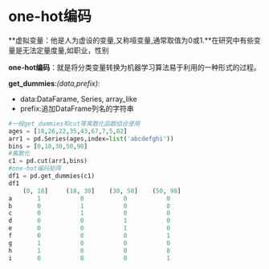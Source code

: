 # one-hot编码

**虚拟变量：他是人为虚设的变量,又称哑变量,通常取值为0或1.**在研究中有些变量是无法定量度量,如职业，性别

**one-hot编码**：就是将分类变量转换为机器学习算法易于利用的一种形式的过程。

**get_dummies**:*(data,prefix)*:

- data:DataFarame, Series, array_like
- prefix:追加DataFrame列名的字符串

```python
#一般get_dummies和cut等离散化函数结合使用
ages = [18,26,22,35,43,67,7,5,82]
arr1 = pd.Series(ages,index=list('abcdefghi'))
bins = [0,18,30,50,90]
#离散化
c1 = pd.cut(arr1,bins)
#one-hot编码矩阵
df1 = pd.get_dummies(c1)
df1
	(0, 18]		(18, 30]	(30, 50]	(50, 90]
a		1			0			0			0
b		0			1			0			0
c		0			1			0			0
d		0			0			1			0
e		0			0			1			0
f		0			0			0			1
g		1			0			0			0
h		1			0			0			0
i		0			0			0			1

```

